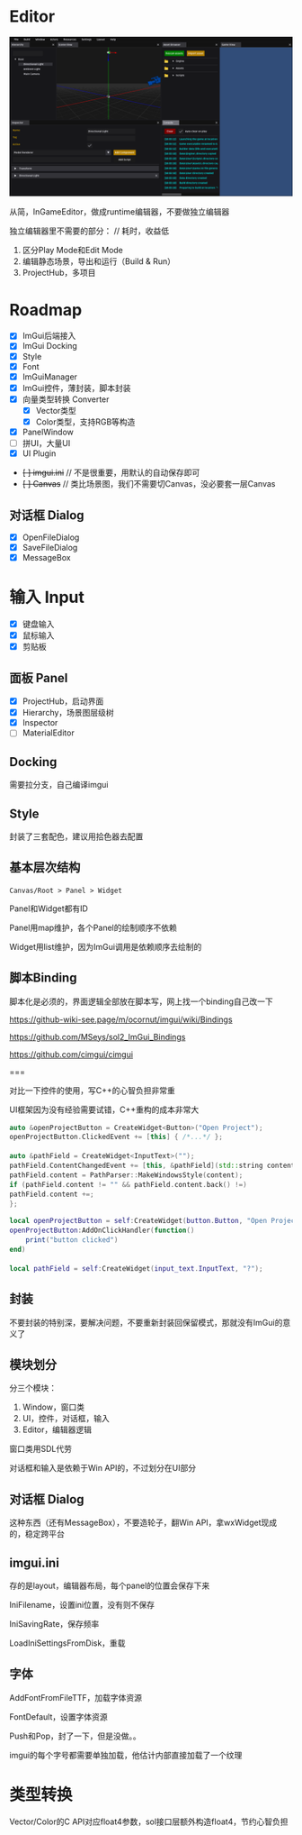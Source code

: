 # Editor

![](https://raw.githubusercontent.com/zolo-mario/image-host/main/20210712/Snipaste_2021-08-20_18-03-47.5ly3t3xyoc40.png)

从简，InGameEditor，做成runtime编辑器，不要做独立编辑器

独立编辑器里不需要的部分：  // 耗时，收益低
1. 区分Play Mode和Edit Mode
2. 编辑静态场景，导出和运行（Build & Run）
3. ProjectHub，多项目

# Roadmap

* [x] ImGui后端接入
* [x] ImGui Docking
* [x] Style
* [x] Font
* [x] ImGuiManager
* [x] ImGui控件，薄封装，脚本封装
* [x] 向量类型转换 Converter
    * [x] Vector类型
    * [x] Color类型，支持RGB等构造
* [x] PanelWindow
* [ ] 拼UI，大量UI
* [x] UI Plugin

* ~~[ ] imgui.ini~~ // 不是很重要，用默认的自动保存即可
* ~~[ ] Canvas~~ // 类比场景图，我们不需要切Canvas，没必要套一层Canvas

## 对话框 Dialog

* [x] OpenFileDialog
* [x] SaveFileDialog
* [x] MessageBox

# 输入 Input

* [x] 键盘输入
* [x] 鼠标输入
* [x] 剪贴板

## 面板 Panel

* [x] ProjectHub，启动界面
* [x] Hierarchy，场景图层级树
* [x] Inspector
* [ ] MaterialEditor

## Docking

需要拉分支，自己编译imgui

## Style

封装了三套配色，建议用拾色器去配置

## 基本层次结构

`Canvas/Root > Panel > Widget`

Panel和Widget都有ID

Panel用map维护，各个Panel的绘制顺序不依赖

Widget用list维护，因为ImGui调用是依赖顺序去绘制的

## 脚本Binding

脚本化是必须的，界面逻辑全部放在脚本写，网上找一个binding自己改一下

https://github-wiki-see.page/m/ocornut/imgui/wiki/Bindings

https://github.com/MSeys/sol2_ImGui_Bindings

https://github.com/cimgui/cimgui

===

对比一下控件的使用，写C++的心智负担非常重

UI框架因为没有经验需要试错，C++重构的成本非常大

```cpp
auto &openProjectButton = CreateWidget<Button>("Open Project");
openProjectButton.ClickedEvent += [this] { /*...*/ };

auto &pathField = CreateWidget<InputText>("");
pathField.ContentChangedEvent += [this, &pathField](std::string content) {
pathField.content = PathParser::MakeWindowsStyle(content);
if (pathField.content != "" && pathField.content.back() !=)
pathField.content +=;
};
```

```lua
local openProjectButton = self:CreateWidget(button.Button, "Open Project")
openProjectButton:AddOnClickHandler(function()
    print("button clicked")
end)

local pathField = self:CreateWidget(input_text.InputText, "?");
```

## 封装

不要封装的特别深，要解决问题，不要重新封装回保留模式，那就没有ImGui的意义了

## 模块划分

分三个模块：
1. Window，窗口类
2. UI，控件，对话框，输入
3. Editor，编辑器逻辑

窗口类用SDL代劳

对话框和输入是依赖于Win API的，不过划分在UI部分

## 对话框 Dialog

这种东西（还有MessageBox），不要造轮子，翻Win API，拿wxWidget现成的，稳定跨平台

## imgui.ini

存的是layout，编辑器布局，每个panel的位置会保存下来

IniFilename，设置ini位置，没有则不保存

IniSavingRate，保存频率

LoadIniSettingsFromDisk，重载

## 字体

AddFontFromFileTTF，加载字体资源

FontDefault，设置字体资源

Push和Pop，封了一下，但是没做。。

imgui的每个字号都需要单独加载，他估计内部直接加载了一个纹理

# 类型转换

Vector/Color的C API对应float4参数，sol接口层额外构造float4，节约心智负担
